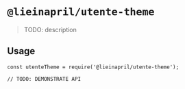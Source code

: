 # `@lieinapril/utente-theme`

> TODO: description

## Usage

```
const utenteTheme = require('@lieinapril/utente-theme');

// TODO: DEMONSTRATE API
```
